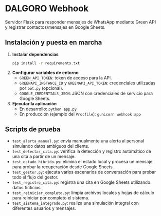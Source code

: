 # DALGORO Webhook

Servidor Flask para responder mensajes de WhatsApp mediante Green API y registrar contactos/mensajes en Google Sheets.

## Instalación y puesta en marcha

1. **Instalar dependencias**
   ```bash
   pip install -r requirements.txt
   ```
2. **Configurar variables de entorno**
   - `GREEN_API_TOKEN`: token de acceso para la API.
   - `GREENAPI_INSTANCE_ID` y `GREENAPI_API_TOKEN`: credenciales utilizadas por `bot.py` (opcional).
   - `GOOGLE_CREDENTIALS_JSON`: JSON con credenciales de servicio para Google Sheets.
3. **Ejecutar la aplicación**
   - En desarrollo: `python app.py`
   - En producción (ejemplo del `Procfile`): `gunicorn webhook:app`

## Scripts de prueba

- `test_alerta_manual.py`: envía manualmente una alerta al personal simulando datos ambiguos del cliente.
- `test_detectar_cita.py`: verifica la detección y registro automático de una cita a partir de un mensaje.
- `test_estado_hibrido.py`: elimina el estado local y procesa un mensaje para probar la recuperación desde Google Sheets.
- `test_gestor.py`: ejecuta varios escenarios de conversación para probar todo el flujo del gestor.
- `test_registro_cita.py`: registra una cita en Google Sheets utilizando datos ficticios.
- `test_reiniciar_completo.py`: limpia archivos locales y hojas de cálculo para reiniciar por completo el sistema.
- `test_sistema_integrado.py`: realiza una simulación integral con diferentes usuarios y mensajes.
